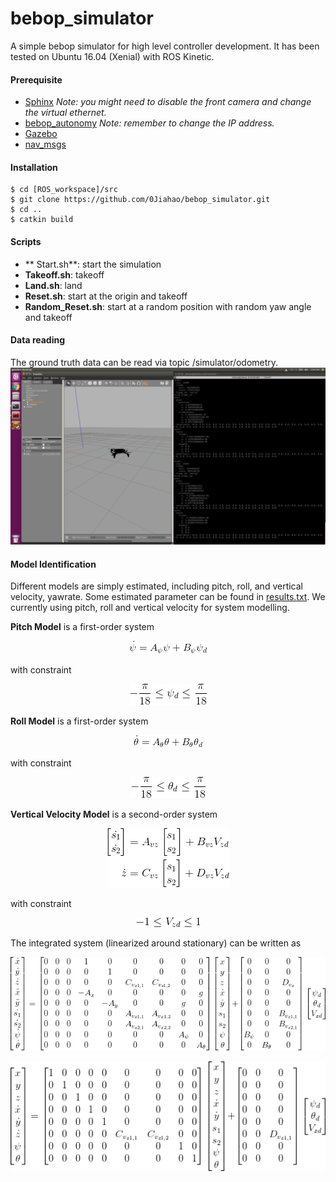# bebop_simulator
A simple bebop simulator for high level controller development. It has been tested on Ubuntu 16.04 (Xenial) with ROS Kinetic.
#### Prerequisite
- [Sphinx](https://developer.parrot.com/docs/sphinx/whatissphinx.html) *Note: you might need to disable the front camera and change the virtual ethernet.*
- [bebop_autonomy](https://bebop-autonomy.readthedocs.io/en/latest/) *Note: remember to change the IP address.*
- [Gazebo](http://gazebosim.org/)
- [nav_msgs](http://wiki.ros.org/nav_msgs)

#### Installation
```
$ cd [ROS_workspace]/src
$ git clone https://github.com/0Jiahao/bebop_simulator.git
$ cd ..
$ catkin build
```

#### Scripts
- ** Start.sh**: start the simulation
- **Takeoff.sh**: takeoff
- **Land.sh**: land
- **Reset.sh**: start at the origin and takeoff
- **Random_Reset.sh**: start at a random position with random yaw angle and takeoff

#### Data reading
The ground truth data can be read via topic /simulator/odometry.
<img src="img/example.png" alt="fig1">

#### Model Identification

Different models are simply estimated, including pitch, roll, and vertical velocity, yawrate. Some estimated parameter can be found in [results.txt](https://github.com/0Jiahao/bebop_simulator/blob/master/bebop_identification/identification_result/results.txt). We currently using pitch, roll and vertical velocity for system modelling.

**Pitch Model** is a first-order system
<p align="center">
  <img src="img/pitch_model.png">
</p>

with constraint
<p align="center">
  <img src="img/pitch_constraint.png">
</p>

**Roll Model** is a first-order system
<p align="center">
  <img src="img/roll_model.png">
</p>

with constraint
<p align="center">
  <img src="img/roll_constraint.png">
</p>

**Vertical Velocity Model** is a second-order system
<p align="center">
  <img src="img/vz_model.png">
</p>

with constraint
<p align="center">
  <img src="img/vz_constraint.png">
</p>

The integrated system (linearized around stationary) can be written as
<p align="center">
  <img src="img/state_equation.png">
</p>
<p align="center">
  <img src="img/output_equation.png">
</p>
